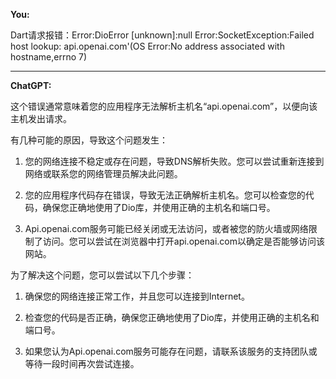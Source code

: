 **You:**

Dart请求报错：Error:DioError \[unknown\]:null Error:SocketException:Failed host lookup: api.openai.com'(OS Error:No address associated with hostname,errno 7)

* * *

**ChatGPT:**

这个错误通常意味着您的应用程序无法解析主机名“api.openai.com”，以便向该主机发出请求。

有几种可能的原因，导致这个问题发生：

1.  您的网络连接不稳定或存在问题，导致DNS解析失败。您可以尝试重新连接到网络或联系您的网络管理员解决此问题。
    
2.  您的应用程序代码存在错误，导致无法正确解析主机名。您可以检查您的代码，确保您正确地使用了Dio库，并使用正确的主机名和端口号。
    
3.  Api.openai.com服务可能已经关闭或无法访问，或者被您的防火墙或网络限制了访问。您可以尝试在浏览器中打开api.openai.com以确定是否能够访问该网站。
    

为了解决这个问题，您可以尝试以下几个步骤：

1.  确保您的网络连接正常工作，并且您可以连接到Internet。
    
2.  检查您的代码是否正确，确保您正确地使用了Dio库，并使用正确的主机名和端口号。
    
3.  如果您认为Api.openai.com服务可能存在问题，请联系该服务的支持团队或等待一段时间再次尝试连接。